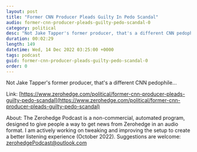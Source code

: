 ```yaml
---
layout: post
title: "Former CNN Producer Pleads Guilty In Pedo Scandal"
audio: former-cnn-producer-pleads-guilty-pedo-scandal-0
category: political
desc: "Not Jake Tapper's former producer, that's a different CNN pedophile..."
duration: 00:02:29
length: 149
datetime: Wed, 14 Dec 2022 03:25:00 +0000
tags: podcast
guid: former-cnn-producer-pleads-guilty-pedo-scandal-0
order: 0
---
```

Not Jake Tapper's former producer, that's a different CNN pedophile...

Link: [https://www.zerohedge.com/political/former-cnn-producer-pleads-guilty-pedo-scandal](https://www.zerohedge.com/political/former-cnn-producer-pleads-guilty-pedo-scandal)

About: The Zerohedge Podcast is a non-commercial, automated program, designed to give people a way to get news from Zerohedge in an audio format.  I am actively working on tweaking and improving the setup to create a better listening experience (October 2022).  Suggestions are welcome: [zerohedgePodcast@outlook.com](mailto:zerohedgePodcast@outlook.com)